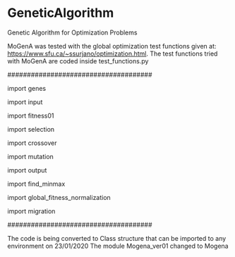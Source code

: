 # GeneticAlgorithm
Genetic Algorithm for Optimization Problems

MoGenA was tested with the global optimization test functions given at: https://www.sfu.ca/~ssurjano/optimization.html. The test functions tried with MoGenA are coded inside test_functions.py

#####################################

import genes

import input

import fitness01

import selection

import crossover

import mutation

import output

import find_minmax

import global_fitness_normalization

import migration

#####################################

The code is being converted to Class structure that can be imported to any environment on 23/01/2020
The module Mogena_ver01 changed to Mogena
